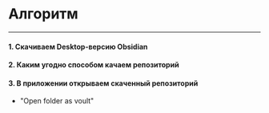 
# Алгоритм
---
#### 1. Скачиваем Desktop-версию Obsidian

#### 2. Каким угодно способом качаем репозиторий

#### 3. В приложении открываем скаченный репозиторий
- "Open folder as voult"

